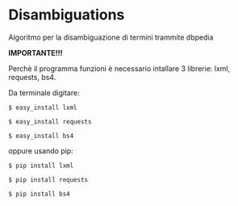 # Disambiguations
Algoritmo per la disambiguazione di termini trammite dbpedia

**IMPORTANTE!!!**

Perchè il programma funzioni è necessario intallare 3 librerie: lxml, requests, bs4.

Da terminale digitare:

``$ easy_install lxml``

``$ easy_install requests``

``$ easy_install bs4``

oppure usando pip:

``$ pip install lxml``

``$ pip install requests``

``$ pip install bs4``